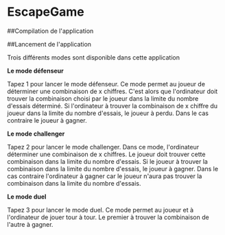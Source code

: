 # EscapeGame
##Compilation de l'application 



##Lancement de l'application 
 
Trois différents modes sont disponible dans cette application 

**Le mode défenseur**

Tapez 1 pour lancer le mode défenseur. Ce mode permet au joueur de déterminer une combinaison de x chiffres. C'est alors que l'ordinateur doit trouver la combinaison choisi par le joueur dans la limite du nombre d'essais déterminé. 
Si l'ordinateur à trouver la combinaison de x chiffre du joueur dans la limite du nombre d'essais, le joueur à perdu. Dans le cas contraire le joueur à gagner.

**Le mode challenger**

Tapez 2 pour lancer le mode challenger. Dans ce mode, l'ordinateur déterminer une combinaison de x chiffres. Le joueur doit trouver cette combinaison dans la limite du nombre d'essais. 
Si le joueur à trouver la combinaison dans la limite du nombre d'essais, le joueur à gagner. Dans le cas contraire l'ordinateur à gagner car le joueur n'aura pas trouver la combinaison dans la limite du nombre d'essais.

**Le mode duel**

Tapez 3 pour lancer le mode duel. Ce mode permet au joueur et à l'ordinateur de jouer tour à tour. Le premier à trouver la combinaison de l'autre à gagner.
